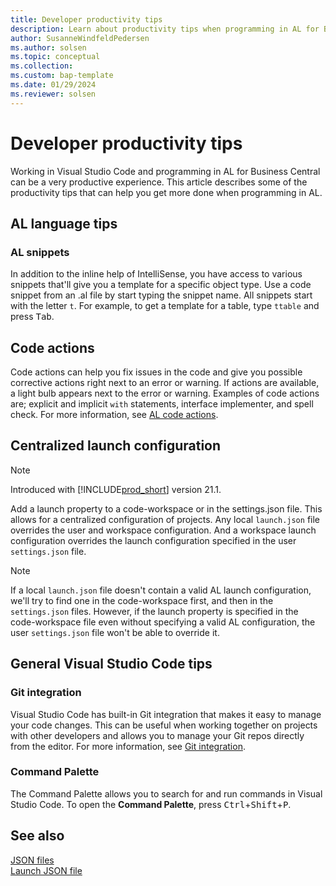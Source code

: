 ```yaml
---
title: Developer productivity tips
description: Learn about productivity tips when programming in AL for Business Central.
author: SusanneWindfeldPedersen
ms.author: solsen
ms.topic: conceptual
ms.collection: 
ms.custom: bap-template 
ms.date: 01/29/2024
ms.reviewer: solsen
---
```


# Developer productivity tips

Working in Visual Studio Code and programming in AL for Business Central can be a very productive experience. This article describes some of the productivity tips that can help you get more done when programming in AL.

## AL language tips

### AL snippets

In addition to the inline help of IntelliSense, you have access to various snippets that'll give you a template for a specific object type. Use a code snippet from an .al file by start typing the snippet name. All snippets start with the letter `t`. For example, to get a template for a table, type `ttable` and press <kbd>Tab</kbd>.

## Code actions

Code actions can help you fix issues in the code and give you possible corrective actions right next to an error or warning. If actions are available, a light bulb appears next to the error or warning. Examples of code actions are; explicit and implicit `with` statements, interface implementer, and spell check. For more information, see [AL code actions](devenv-code-actions.md). 


## Centralized launch configuration

> [!NOTE]  
> Introduced with [!INCLUDE[prod_short](includes/prod_short.md)] version 21.1.

Add a launch property to a code-workspace or in the settings.json file. This allows for a centralized configuration of projects. Any local `launch.json` file overrides the user and workspace configuration. And a workspace launch configuration overrides the launch configuration specified in the user `settings.json` file.

> [!NOTE]  
> If a local `launch.json` file doesn't contain a valid AL launch configuration, we'll try to find one in the code-workspace first, and then in the `settings.json` files. However, if the launch property is specified in the code-workspace file even without specifying a valid AL configuration, the user `settings.json` file won't be able to override it.

## General Visual Studio Code tips

### Git integration

Visual Studio Code has built-in Git integration that makes it easy to manage your code changes. This can be useful when working together on projects with other developers and allows you to manage your Git repos directly from the editor. For more information, see [Git integration](https://code.visualstudio.com/docs/sourcecontrol/overview).

### Command Palette

The Command Palette allows you to search for and run commands in Visual Studio Code. To open the **Command Palette**, press <kbd>Ctrl</kbd>+<kbd>Shift</kbd>+<kbd>P</kbd>.

## See also

[JSON files](devenv-json-files.md)  
[Launch JSON file](devenv-json-launch-file.md)  
